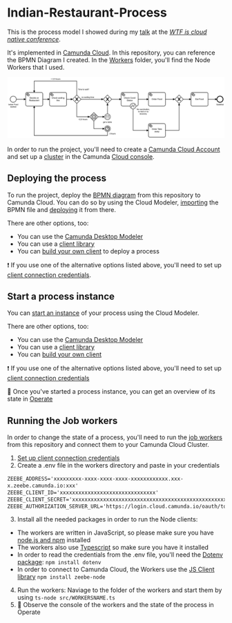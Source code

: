 # Indian-Restaurant-Process

This is the process model I showed during my [talk](https://www.youtube.com/watch?v=OSuEFufhSvg) at the [*WTF is cloud native conference*](https://www.cloud-native-conf.wtf/). 

It's implemented in [Camunda Cloud](https://docs.camunda.io/docs/components/concepts/what-is-camunda-cloud/). In this repository, you can reference the BPMN Diagram I created. In the [Workers](https://github.com/Nlea/Indian-Restaurant-Process/tree/main/Workers) folder, you'll find the Node Workers that I used.

![Indian-Restaurant-Process](./Indian-Food-Restaurant-Process.png)


In order to run the project, you'll need to create a [Camunda Cloud Account](https://console.cloud.camunda.io/) and set up a [cluster](https://docs.camunda.io/docs/components/cloud-console/manage-clusters/create-cluster/) in the Camunda [Cloud console](https://docs.camunda.io/docs/components/cloud-console/introduction/). 

## Deploying the process 

To run the project, deploy the [BPMN diagram](https://github.com/Nlea/Indian-Restaurant-Process/blob/main/Indian-Food-Restaurant-Process.bpmn) from this repository to Camunda Cloud. You can do so by using the Cloud Modeler, [importing](https://docs.camunda.io/docs/components/modeler/cloud-modeler/import-diagram/) the BPMN file and [deploying](https://docs.camunda.io/docs/components/modeler/cloud-modeler/save-and-deploy/) it from there.

There are other options, too:

- You can use the [Camunda Desktop Modeler](https://camunda.com/download/modeler/) 
- You can use a [client library](https://docs.camunda.io/docs/apis-clients/java-client-examples/process-deploy/)
- You can [build your own client](https://docs.camunda.io/docs/apis-clients/build-your-own-client/) to deploy a process  

❗ If you use one of the alternative options listed above, you'll need to set up [client connection credentials](https://docs.camunda.io/docs/guides/getting-started/setup-client-connection-credentials/).

## Start a process instance

You can [start an instance](https://docs.camunda.io/docs/components/modeler/cloud-modeler/start-instance/) of your process using the Cloud Modeler. 

There are other options, too: 

- You can use the [Camunda Desktop Modeler](https://camunda.com/download/modeler/) 
- You can use a [client library](https://docs.camunda.io/docs/apis-clients/java-client-examples/process-instance-create/)
- You can [build your own client](https://docs.camunda.io/docs/apis-clients/build-your-own-client/#authentication-via-oauth)  

❗ If you use one of the alternative options listed above, you'll need to set up [client connection credentials](https://docs.camunda.io/docs/guides/getting-started/setup-client-connection-credentials/)


👀 Once you've started a process instance, you can get an overview of its state in [Operate](https://docs.camunda.io/docs/components/operate/index/)


## Running the Job workers

In order to change the state of a process, you'll need to run the [job workers](https://github.com/Nlea/Indian-Restaurant-Process/tree/main/Workers) from this repository and connect them to your Camunda Cloud Cluster. 

1. [Set up client connection credentials](https://docs.camunda.io/docs/guides/getting-started/setup-client-connection-credentials/)
2. Create a .env file in the workers directory and paste in your credentials  
```
ZEEBE_ADDRESS='xxxxxxxxx-xxxx-xxxx-xxxx-xxxxxxxxxxxx.xxx-x.zeebe.camunda.io:xxx'
ZEEBE_CLIENT_ID='xxxxxxxxxxxxxxxxxxxxxxxxxxxxxxx'
ZEEBE_CLIENT_SECRET='xxxxxxxxxxxxxxxxxxxxxxxxxxxxxxxxxxxxxxxxxxxxxxxxxxxxxxxxxxxxxx'
ZEEBE_AUTHORIZATION_SERVER_URL='https://login.cloud.camunda.io/oauth/token'
```
3. Install all the needed packages in order to run the Node clients: 

- The workers are written in JavaScript, so please make sure you have [node.js and npm](https://docs.npmjs.com/downloading-and-installing-node-js-and-npm) installed
- The workers also use [Typescript](https://www.npmjs.com/package/ts-node#overview) so make sure you have it installed
- In order to read the credentials from the .env file, you'll need the [Dotenv package](https://www.npmjs.com/package/dotenv): ```npm install dotenv```   
- In order to connect to Camunda Cloud, the Workers use the [JS Client library](https://docs.camunda.io/docs/apis-clients/community-clients/javascript/) ```npm install zeebe-node ``` 

4. Run the workers: Naviage to the folder of the workers and start them by using ```ts-node src/WORKERSNAME.ts ``` 
5. 👀 Observe the console of the workers and the state of the process in Operate
